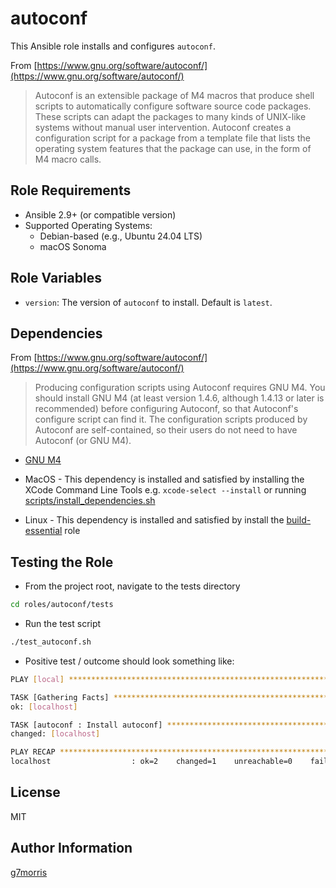 autoconf
=========

This Ansible role installs and configures `autoconf`.

From [https://www.gnu.org/software/autoconf/](https://www.gnu.org/software/autoconf/)

> Autoconf is an extensible package of M4 macros that produce shell scripts to automatically configure software source code packages. These scripts can adapt the packages to many kinds of UNIX-like systems without manual user intervention. Autoconf creates a configuration script for a package from a template file that lists the operating system features that the package can use, in the form of M4 macro calls.

Role Requirements
-----------------

- Ansible 2.9+ (or compatible version)
- Supported Operating Systems:
  - Debian-based (e.g., Ubuntu 24.04 LTS)
  - macOS Sonoma

Role Variables
--------------

- `version`: The version of `autoconf` to install. Default is `latest`.

Dependencies
------------

From [https://www.gnu.org/software/autoconf/](https://www.gnu.org/software/autoconf/)

> Producing configuration scripts using Autoconf requires GNU M4. You should install GNU M4 (at least version 1.4.6, although 1.4.13 or later is recommended) before configuring Autoconf, so that Autoconf's configure script can find it. The configuration scripts produced by Autoconf are self-contained, so their users do not need to have Autoconf (or GNU M4).

* [GNU M4](https://www.gnu.org/software/m4/m4.html)

* MacOS - This dependency is installed and satisfied by installing the XCode Command Line Tools e.g. `xcode-select --install` or running [scripts/install_dependencies.sh](../../scripts/install_dependencies.sh)
* Linux - This dependency is installed and satisfied by install the [build-essential](../../roles/build-essential) role

Testing the Role
----------------

* From the project root, navigate to the tests directory

```sh
cd roles/autoconf/tests
```

* Run the test script

```sh
./test_autoconf.sh
```

* Positive test / outcome should look something like:

```bash
PLAY [local] ******************************************************************

TASK [Gathering Facts] *********************************************************
ok: [localhost]

TASK [autoconf : Install autoconf] *********************************************
changed: [localhost]

PLAY RECAP *********************************************************************
localhost                  : ok=2    changed=1    unreachable=0    failed=0    skipped=0    rescued=0    ignored=0
```

License
-------

MIT

Author Information
------------------

[g7morris](https://github.com/g7morris)